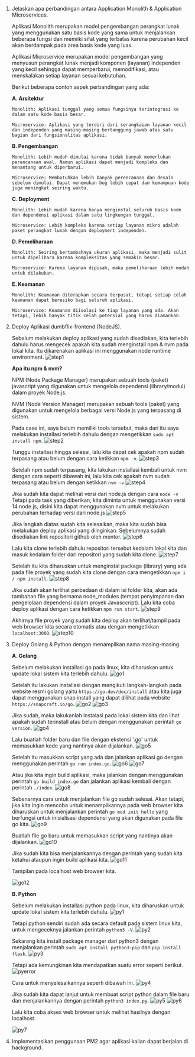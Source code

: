 1. Jelaskan apa perbandingan antara Application Monolith & Application Microservices.

    Aplikasi Monolith merupakan model pengembangan perangkat lunak yang menggunakan satu basis kode yang sama untuk menjalankan beberapa fungsi dan memiiki sifat yang terbatas karena perubahan kecil akan berdampak pada area basis kode yang luas.

   Aplikasi Microservice merupakan model pengembangan yang menyusun perangkat lunak menjadi komponen (layanan) independen yang kecil sehingga dapat memperbarui, memodifikasi, atau menskalakan setiap layanan sesuai kebutuhan.
    
    Berikut beberapa contoh aspek perbandingan yang ada:
    
    **A. Arsitektur**
    ```
    Monolith: Aplikasi tunggal yang semua fungsinya terintegrasi ke dalam satu kode basis besar.
    
    Microservice: Aplikasi yang terdiri dari serangkaian layanan kecil dan independen yang masing-masing bertanggung jawab atas satu bagian dari fungsionalitas aplikasi.
    ```
    
    **B. Pengembangan**
    ```
    Monolith: Lebih mudah dimulai karena tidak banyak memerlukan perencanaan awal. Namun aplikasi dapat menjadi kompleks dan menantang untuk diperbarui.
    
    Microservice: Membutuhkan lebih banyak perencanaan dan desain sebelum dimulai. Dapat menemukan bug lebih cepat dan kemampuan kode juga meningkat seiring waktu.
    ```
    
    **C. Deployment**
    ```
    Monolith: Lebih mudah karena hanya menginstal seluruh basis kode dan dependensi aplikasi dalam satu lingkungan tunggal.
    
    Microservice: Lebih kompleks karena setiap layanan mikro adalah paket perangkat lunak dengan deployment independen.
    ```
    
    **D. Pemeliharaan**
    ```
    Monolith: Seiring bertambahnya ukuran aplikasi, maka menjadi sulit untuk dipelihara karena kompleksitas yang semakin besar.
    
    Microservice: Karena layanan dipisah, maka pemeliharaan lebih mudah untuk dilakukan.
    ```
    
    **E. Keamanan**
    ```
    Monolith: Keamanan diterapkan secara terpusat, tetapi setiap celah keamanan dapat beresiko bagi seluruh aplikasi.
    
    Microservice: Keamanan diisolasi ke tiap layanan yang ada. Akan tetapi, lebih banyak titik celah potensial yang harus diamankan.
    ```


2. Deploy Aplikasi dumbflix-frontend (NodeJS).

    Sebelum melakukan deploy aplikasi yang sudah disediakan, kita terlebih dahulu harus mengecek apakah kita sudah menginstall npm & nvm pada lokal kita. Itu dikarenakan aplikasi ini menggunakan node runtime environment.
   ![step1](https://github.com/user-attachments/assets/f25fd1ea-298b-430f-8dbd-b07aac9729f3)
   
    **Apa itu npm & nvm?**
   
    NPM (Node Package Manager) merupakan sebuah tools (paket) javascript yang digunakan untuk mengelola dependensi (library/modul) dalam proyek Node.js.
   
    NVM (Node Version Manager) merupakan sebuah tools (paket) yang digunakan untuk mengelola berbagai versi Node.js yang terpasang di sistem.
    
    Pada case ini, saya belum memiliki tools tersebut, maka dari itu saya melakukan installasi terlebih dahulu dengan mengetikkan ``` sudo apt install npm ```.
   ![step2](https://github.com/user-attachments/assets/29fc8631-6e52-4ed6-a52b-c7bd581ce7dd)

    Tunggu installasi hingga selesai, lalu kita dapat cek apakah npm sudah terpasang atau belum dengan cara ketikkan ``` npm -v ```.
   ![step3](https://github.com/user-attachments/assets/f84d1a1a-db46-4090-83d4-c6c8e3552d9f)

    Setelah npm sudah terpasang, kita lakukan installasi kembali untuk nvm dengan cara seperti dibawah ini, lalu kita cek apakah nvm sudah terpasang atau belum dengan ketikkan ``` nvm -v ```
   ![step4](https://github.com/user-attachments/assets/9abcbfe6-5c8a-42cd-b35f-8a2ebcd98949)

    Jika sudah kita dapat melihat versi dari node.js dengan cara ``` node -v ```
    Tetapi pada task yang diberikan, kita diminta untuk menggunakan versi 14 node.js, disini kita dapat menggunakan nvm untuk melakukan perubahan terhadap versi dari node.js
   ![step5](https://github.com/user-attachments/assets/8a935245-67cc-416b-b5c9-f2128a5810cb)

    Jika langkah diatas sudah kita selesaikan, maka kita sudah bisa melakukan deploy aplikasi yang diinginkan. Sebelumnya sudah disediakan link repositori github oleh mentor.
   ![step6](https://github.com/user-attachments/assets/b975f722-e73f-46e9-886d-f3e1176bc5b1)
    
    Lalu kita clone terlebih dahulu repositori tersebut kedalam lokal kita dan masuk kedalam folder dari repositori yang sudah kita clone.
   ![step7](https://github.com/user-attachments/assets/3c740c40-e423-4663-a351-10937cad5d71)

    Setelah itu kita diharuskan untuk menginstal package (library) yang ada pada file proyek yang sudah kita clone dengan cara mengetikkan ``` npm i / npm install ```.
   ![step8](https://github.com/user-attachments/assets/8150cd98-2d50-48f3-88b6-71b4f8ee759b)

    Jika sudah akan terlihat perbedaan di dalam isi folder kita, akan ada tambahan file yang bernama node_modules (tempat penyimpanan dan pengelolaan dependensi dalam proyek Javasccript). Lalu kita coba deploy aplikasi dengan cara ketikkan ``` npm run start ```.
   ![step9](https://github.com/user-attachments/assets/882db70d-bc71-4591-b05d-5f866733d283)

    Akhirnya file proyek yang sudah kita deploy akan terlihat/tampil pada web browser kita secara otomatis atau dengan mengetikkan ``` localhost:3000 ```.
   ![step10](https://github.com/user-attachments/assets/4c58cb75-f40e-481f-86d0-ee2f849fea56)



3. Deploy Golang & Python dengan menampilkan nama masing-masing.

    **A. Golang**
   
    Sebelum melakukan installasi go pada linux, kita diharuskan untuk update lokal sistem kita terlebih dahulu.
   ![go1](https://github.com/user-attachments/assets/d19686f6-d246-452c-b035-87582505222a)
   
    Setelah itu lakukan installasi dengan mengikuti langkah-langkah pada website resmi golang yaitu ``` https://go.dev/doc/install ``` atau kita juga dapat menggunakan snap install yang dapat dilihat pada website ``` https://snapcraft.io/go ```.
   ![go2](https://github.com/user-attachments/assets/c4230fe3-872e-4335-b527-8bfb1f27cb2c)
   ![go3](https://github.com/user-attachments/assets/d4f259ca-bbeb-4840-ade2-03a5d6a4ba7e)

    Jika sudah, maka lakukanlah instalasi pada lokal sistem kita dan lihat apakah sudah terinstall atau belum dengan menggunakan perintah ``` go version ```.
   ![go4](https://github.com/user-attachments/assets/94045c9e-f38d-4d17-9cb1-17cc6ea28a64)

    Lalu buatlah folder baru dan file dengan ekstensi '.go' untuk memasukkan kode yang nantinya akan dijalankan.
   ![go5](https://github.com/user-attachments/assets/3470e808-80a7-4bda-ac08-a53c5584bf13)

    Setelah itu masukkan script yang ada dan jalankan aplikasi go dengan menggunakan perintah ``` go run index.go ```.
   ![go6](https://github.com/user-attachments/assets/d07f3163-791c-4e84-96aa-cc638f51b74f)
   ![go7](https://github.com/user-attachments/assets/f7d4bb34-bfae-44e3-8edc-fdb214a36513)

    Atau jika kita ingin build aplikasi, maka jalankan dengan menggunakan perintah ``` go build index.go ``` dan jalankan aplikasi kembali dengan perintah ``` ./index ```.
   ![go8](https://github.com/user-attachments/assets/26689387-c333-4ad7-aa50-84b1d8a67116)

    Sebenarnya cara untuk menjalankan file go sudah selesai. Akan tetapi, jika kita ingin mencoba untuk menampilkannya pada web browser kita diharuskan untuk menjalankan perintah ``` go mod init hello ``` yang berfungsi untuk inisialisasi dependensi yang akan digunakan pada file go kita.
   ![go9](https://github.com/user-attachments/assets/7352e6f3-5364-43da-9152-7322e925ef4a)

    Buatlah file go baru untuk memasukkan script yang nantinya akan dijalankan.
   ![go10](https://github.com/user-attachments/assets/6a73da4b-c0d9-45ef-94da-ec4f41c9ad50)

    Jika sudah kita bisa menjalankannya dengan perintah yang sudah kita ketahui ataupun ingin build aplikasi kita.
   ![go11](https://github.com/user-attachments/assets/3c8c893b-b27a-4929-9bb8-cd49f793732f)

    Tampilan pada localhost web browser kita.
   
   ![go12](https://github.com/user-attachments/assets/a8e73037-6ea7-4eee-89a4-595d1c8bd212)
   
    
    **B. Python**

    Sebelum melakukan installasi python pada linux, kita diharuskan untuk update lokal sistem kita terlebih dahulu.
   ![py1](https://github.com/user-attachments/assets/3ec8c74f-ec93-4200-ace5-dd6b38c2d11a)

    Tetapi python sendiri sudah ada secara default pada sistem linux kita, untuk mengeceknya jalankan perintah ``` python3 -V ```.
   ![py2](https://github.com/user-attachments/assets/e04f30c3-1e3c-4441-94ec-684754f1ef10)

    Sekarang kita install package manager dari python3 dengan menjalankan perintah ``` sudo apt install python3-pip ``` dan ``` pip install flask ```.
   ![py3](https://github.com/user-attachments/assets/a816c37c-b21e-41b0-af54-98728ae9c8d5)

    Tetapi ada kemungkinan kita mendapatkan suatu error seperti berikut.
   ![pyerror](https://github.com/user-attachments/assets/986baf38-5452-42ee-af8b-eef8fc2deb81)

    Cara untuk menyelesaikannya seperti dibawah ini.
   ![py4](https://github.com/user-attachments/assets/3dda30d6-d7e5-48f2-853f-bfa7cce8b43d)

    Jika sudah kita dapat lanjut untuk membuat script python dalam file baru dan menjalankannya dengan perintah ``` python3 index.py ```.
   ![py5](https://github.com/user-attachments/assets/6685143b-8d0a-4383-a67d-23c309db3b9e)
   ![py6](https://github.com/user-attachments/assets/100735f3-592a-4476-995b-37caebcf24b4)

    Lalu kita coba akses web browser untuk melihat hasilnya dengan localhost.
   
   ![py7](https://github.com/user-attachments/assets/8b6f9802-a9c8-4176-8b5a-ae9d01de3563)



5. Implementasikan penggunaan PM2 agar aplikasi kalian dapat berjalan di background.

